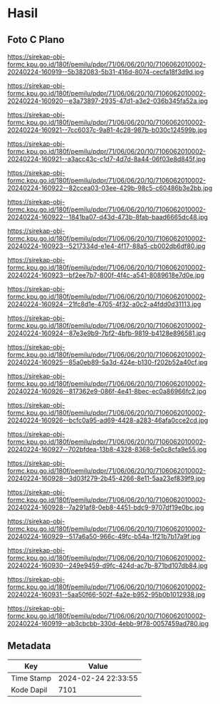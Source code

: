 # Hasil

## Foto C Plano

https://sirekap-obj-formc.kpu.go.id/180f/pemilu/pdpr/71/06/06/20/10/7106062010002-20240224-160919--5b382083-5b31-416d-8074-cecfa18f3d9d.jpg

https://sirekap-obj-formc.kpu.go.id/180f/pemilu/pdpr/71/06/06/20/10/7106062010002-20240224-160920--e3a73897-2935-47d1-a3e2-036b345fa52a.jpg

https://sirekap-obj-formc.kpu.go.id/180f/pemilu/pdpr/71/06/06/20/10/7106062010002-20240224-160921--7cc6037c-9a81-4c28-987b-b030c124599b.jpg

https://sirekap-obj-formc.kpu.go.id/180f/pemilu/pdpr/71/06/06/20/10/7106062010002-20240224-160921--a3acc43c-c1d7-4d7d-8a44-06f03e8d845f.jpg

https://sirekap-obj-formc.kpu.go.id/180f/pemilu/pdpr/71/06/06/20/10/7106062010002-20240224-160922--82ccea03-03ee-429b-98c5-c60486b3e2bb.jpg

https://sirekap-obj-formc.kpu.go.id/180f/pemilu/pdpr/71/06/06/20/10/7106062010002-20240224-160922--1841ba07-d43d-473b-8fab-baad6665dc48.jpg

https://sirekap-obj-formc.kpu.go.id/180f/pemilu/pdpr/71/06/06/20/10/7106062010002-20240224-160923--5217334d-e1e4-4f17-88a5-cb002db6df80.jpg

https://sirekap-obj-formc.kpu.go.id/180f/pemilu/pdpr/71/06/06/20/10/7106062010002-20240224-160923--bf2ee7b7-800f-4f4c-a541-8089618e7d0e.jpg

https://sirekap-obj-formc.kpu.go.id/180f/pemilu/pdpr/71/06/06/20/10/7106062010002-20240224-160924--21fc8d1e-4705-4f32-a0c2-a4fdd0d31113.jpg

https://sirekap-obj-formc.kpu.go.id/180f/pemilu/pdpr/71/06/06/20/10/7106062010002-20240224-160924--87e3e9b9-7bf2-4bfb-9819-b4128e896581.jpg

https://sirekap-obj-formc.kpu.go.id/180f/pemilu/pdpr/71/06/06/20/10/7106062010002-20240224-160925--85a0eb89-5a3d-424e-b130-f202b52a40cf.jpg

https://sirekap-obj-formc.kpu.go.id/180f/pemilu/pdpr/71/06/06/20/10/7106062010002-20240224-160926--817362e9-086f-4e41-8bec-ec0a86966fc2.jpg

https://sirekap-obj-formc.kpu.go.id/180f/pemilu/pdpr/71/06/06/20/10/7106062010002-20240224-160926--bcfc0a95-ad69-4428-a283-46afa0cce2cd.jpg

https://sirekap-obj-formc.kpu.go.id/180f/pemilu/pdpr/71/06/06/20/10/7106062010002-20240224-160927--702bfdea-13b8-4328-8368-5e0c8cfa9e55.jpg

https://sirekap-obj-formc.kpu.go.id/180f/pemilu/pdpr/71/06/06/20/10/7106062010002-20240224-160928--3d03f279-2b45-4266-8e11-5aa23ef839f9.jpg

https://sirekap-obj-formc.kpu.go.id/180f/pemilu/pdpr/71/06/06/20/10/7106062010002-20240224-160928--7a291af8-0eb8-4451-bdc9-9707df19e0bc.jpg

https://sirekap-obj-formc.kpu.go.id/180f/pemilu/pdpr/71/06/06/20/10/7106062010002-20240224-160929--517a6a50-966c-49fc-b54a-1f21b7b17a9f.jpg

https://sirekap-obj-formc.kpu.go.id/180f/pemilu/pdpr/71/06/06/20/10/7106062010002-20240224-160930--249e9459-d9fc-424d-ac7b-871bd107db84.jpg

https://sirekap-obj-formc.kpu.go.id/180f/pemilu/pdpr/71/06/06/20/10/7106062010002-20240224-160931--5aa50f66-502f-4a2e-b952-95b0b1012938.jpg

https://sirekap-obj-formc.kpu.go.id/180f/pemilu/pdpr/71/06/06/20/10/7106062010002-20240224-160919--ab3cbcbb-330d-4ebb-9f78-0057459ad780.jpg


## Metadata

| Key        | Value               |
| ---------- | ------------------- |
| Time Stamp | 2024-02-24 22:33:55 |
| Kode Dapil | 7101                |



